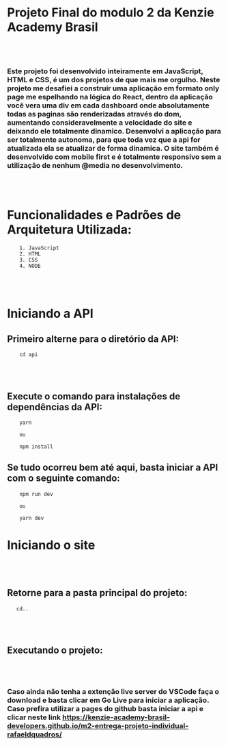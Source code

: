 # Projeto Final do modulo 2 da Kenzie Academy Brasil

<br></br>

### Este projeto foi desenvolvido inteiramente em JavaScript, HTML e CSS, é um dos projetos de que mais me orgulho. Neste projeto me desafiei a construir uma aplicação em formato only page me espelhando na lógica do React, dentro da aplicação você vera uma div em cada dashboard onde absolutamente todas as paginas são renderizadas através do dom, aumentando consideravelmente a velocidade do site e deixando ele totalmente dinamico. Desenvolvi a aplicação para ser totalmente autonoma, para que toda vez que a api for atualizada ela se atualizar de forma dinamica. O site também é desenvolvido com mobile first e é totalmente responsivo sem a utilização de nenhum @media no desenvolvimento.
<br></br>

# Funcionalidades e Padrões de Arquitetura Utilizada:

```
    1. JavaScript
    2. HTML
    3. CSS
    4. NODE
```

<br></br>

# Iniciando a API

## Primeiro alterne para o diretório da API:

```
    cd api
```
<br></br>

## Execute o comando para instalações de dependências da API:

```
    yarn

    ou

    npm install
```

## Se tudo ocorreu bem até aqui, basta iniciar a API com o seguinte comando:

```
    npm run dev

    ou

    yarn dev
```

# Iniciando o site

<br></br>

## Retorne para a pasta principal do projeto:

```
   cd..  
```
<br></br>

## Executando o projeto:

<br></br>

### Caso ainda não tenha a extenção live server do VSCode faça o download e basta clicar em Go Live para iniciar a aplicação. Caso prefira utilizar a pages do github basta iniciar a api e clicar neste link https://kenzie-academy-brasil-developers.github.io/m2-entrega-projeto-individual-rafaeldquadros/